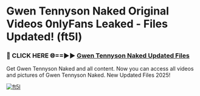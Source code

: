 # Gwen Tennyson Naked Original Videos 0nlyFans Leaked - Files Updated! (ft5l)

<h3>🔴 CLICK HERE 🌐==►► <a href="https://tinyurl.com/up5wt9bj" rel="nofollow">Gwen Tennyson Naked Updated Files</a></h3>

Get Gwen Tennyson Naked and all content. Now you can access all videos and pictures of Gwen Tennyson Naked. New Updated Files 2025!

[![ft5l](https://i.imgur.com/ABiUzMV.gif)](https://tinyurl.com/up5wt9bj)
